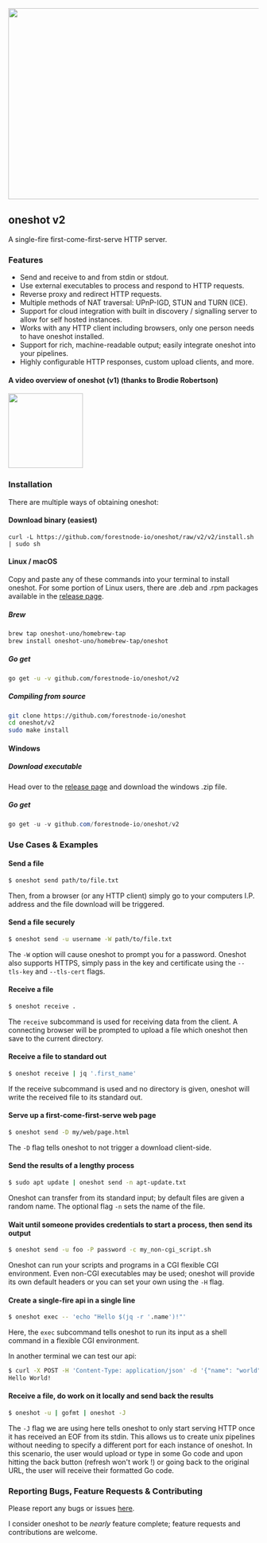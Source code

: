 <img src="https://github.com/forestnode-io/oneshot/raw/master/oneshot_banner.png" width="744px" height="384px">

## oneshot v2

A single-fire first-come-first-serve HTTP server.

### Features
- Send and receive to and from stdin or stdout.
- Use external executables to process and respond to HTTP requests.
- Reverse proxy and redirect HTTP requests.
- Multiple methods of NAT traversal: UPnP-IGD, STUN and TURN (ICE).
- Support for cloud integration with built in discovery / signalling server to allow for self hosted instances.
- Works with any HTTP client including browsers, only one person needs to have oneshot installed.
- Support for rich, machine-readable output; easily integrate oneshot into your pipelines.
- Highly configurable HTTP responses, custom upload clients, and more.


#### A video overview of oneshot (v1) (thanks to Brodie Robertson)
<a href="https://www.youtube.com/watch?v=ZOHvdMgplz4">
  <img src="https://img.youtube.com/vi/ZOHvdMgplz4/maxresdefault.jpg" height="150px"/>
</a>

### Installation
There are multiple ways of obtaining oneshot:


#### Download binary (easiest)
```shell
curl -L https://github.com/forestnode-io/oneshot/raw/v2/v2/install.sh | sudo sh
```

#### Linux / macOS
Copy and paste any of these commands into your terminal to install oneshot.
For some portion of Linux users, there are .deb and .rpm packages available in the [release page](https://github.com/forestnode-io/oneshot/releases).


##### Brew
```bash
brew tap oneshot-uno/homebrew-tap
brew install oneshot-uno/homebrew-tap/oneshot
```

##### Go get
```bash
go get -u -v github.com/forestnode-io/oneshot/v2
```

##### Compiling from source
```bash
git clone https://github.com/forestnode-io/oneshot
cd oneshot/v2
sudo make install
```

#### Windows

##### Download executable
Head over to the [release page](https://github.com/forestnode-io/oneshot/releases) and download the windows .zip file.

##### Go get
```powershell
go get -u -v github.com/forestnode-io/oneshot/v2
```

### Use Cases & Examples

#### Send a file
```bash
$ oneshot send path/to/file.txt
```
Then, from a browser (or any HTTP client) simply go to your computers I.P. address and the file download will be triggered.

#### Send a file securely
```bash
$ oneshot send -u username -W path/to/file.txt
```
The `-W` option will cause oneshot to prompt you for a password.
Oneshot also supports HTTPS, simply pass in the key and certificate using the `--tls-key` and `--tls-cert` flags.

#### Receive a file
```bash
$ oneshot receive .
```
The `receive` subcommand is used for receiving data from the client. 
A connecting browser will be prompted to upload a file which oneshot then save to the current directory.

#### Receive a file to standard out
```bash
$ oneshot receive | jq '.first_name'
```
If the receive subcommand is used and no directory is given, oneshot will write the received file to its standard out.

#### Serve up a first-come-first-serve web page
```bash
$ oneshot send -D my/web/page.html
```
The `-D` flag tells oneshot to not trigger a download client-side.

#### Send the results of a lengthy process
```bash
$ sudo apt update | oneshot send -n apt-update.txt
```
Oneshot can transfer from its standard input; by default files are given a random name.
The optional flag `-n` sets the name of the file.

#### Wait until someone provides credentials to start a process, then send its output
```bash
$ oneshot send -u foo -P password -c my_non-cgi_script.sh
```
Oneshot can run your scripts and programs in a CGI flexible CGI environment.
Even non-CGI executables may be used; oneshot will provide its own default headers or you can set your own using the `-H` flag.

#### Create a single-fire api in a single line
```bash
$ oneshot exec -- 'echo "Hello $(jq -r '.name')!"'
```
Here, the `exec` subcommand tells oneshot to run its input as a shell command in a flexible CGI environment.

In another terminal we can test our api:
```bash
$ curl -X POST -H 'Content-Type: application/json' -d '{"name": "world"}' localhost:8080
Hello World!
```

#### Receive a file, do work on it locally and send back the results
```bash
$ oneshot -u | gofmt | oneshot -J
```
The `-J` flag we are using here tells oneshot to only start serving HTTP once it has received an EOF from its stdin.
This allows us to create unix pipelines without needing to specify a different port for each instance of oneshot.
In this scenario, the user would upload or type in some Go code and upon hitting the back button (refresh won't work !) or going back to the original URL, the user will receive their formatted Go code.



### Reporting Bugs, Feature Requests & Contributing
Please report any bugs or issues [here](https://github.com/forestnode-io/oneshot/issues).

I consider oneshot to be *nearly* feature complete; feature requests and contributions are welcome.
